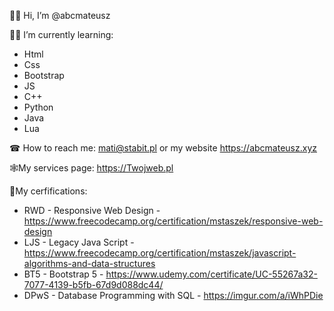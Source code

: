 🙋‍♂️ Hi, I’m @abcmateusz

👨‍🎓 I’m currently learning:
  - Html
  - Css
  - Bootstrap
  - JS
  - C++
  - Python
  - Java
  - Lua
  
☎ How to reach me: mati@stabit.pl or my website https://abcmateusz.xyz

🕸My services page: https://Twojweb.pl

📃My cerfifications:
- RWD - Responsive Web Design - https://www.freecodecamp.org/certification/mstaszek/responsive-web-design
- LJS - Legacy Java Script - https://www.freecodecamp.org/certification/mstaszek/javascript-algorithms-and-data-structures
- BT5 - Bootstrap 5 - https://www.udemy.com/certificate/UC-55267a32-7077-4139-b5fb-67d9d088dc44/
- DPwS - Database Programming with SQL - https://imgur.com/a/iWhPDie
